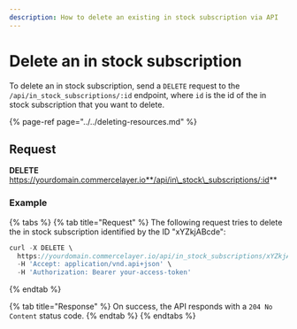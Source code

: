 ```yaml
---
description: How to delete an existing in stock subscription via API
---
```


# Delete an in stock subscription

To delete an in stock subscription, send a `DELETE` request to the `/api/in_stock_subscriptions/:id` endpoint, where `id` is the id of the in stock subscription that you want to delete.

{% page-ref page="../../deleting-resources.md" %}

## Request

**DELETE** https://yourdomain.commercelayer.io**/api/in\_stock\_subscriptions/:id**

### Example

{% tabs %}
{% tab title="Request" %}
The following request tries to delete the in stock subscription identified by the ID "xYZkjABcde":

```javascript
curl -X DELETE \
  https://yourdomain.commercelayer.io/api/in_stock_subscriptions/xYZkjABcde \
  -H 'Accept: application/vnd.api+json' \
  -H 'Authorization: Bearer your-access-token'
```
{% endtab %}

{% tab title="Response" %}
On success, the API responds with a `204 No Content` status code.
{% endtab %}
{% endtabs %}

